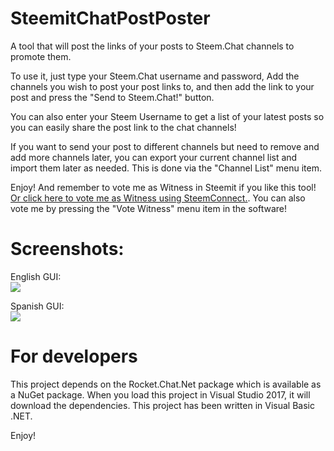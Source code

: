 # SteemitChatPostPoster
A tool that will post the links of your posts to Steem.Chat channels to promote them.

To use it, just type your Steem.Chat username and password, Add the channels you wish to post your post links to, and then add the link to your post and press the "Send to Steem.Chat!" button.

You can also enter your Steem Username to get a list of your latest posts so you can easily share the post link to the chat channels!

If you want to send your post to different channels but need to remove and add more channels later, you can export your current channel list and import them later as needed. This is done via the "Channel List" menu item.

Enjoy! And remember to vote me as Witness in Steemit if you like this tool! [Or click here to vote me as Witness using SteemConnect.](https://v2.steemconnect.com/sign/account-witness-vote?witness=moisesmcardona&approve=1). You can also vote me by pressing the "Vote Witness" menu item in the software!

# Screenshots:
English GUI:  
![](https://ipfs.steem.place/ipfs/QmVg8zdctgNaSpA9HpzFkYuUgwFtTFaQvRDCgxi64v6tK4)

Spanish GUI:  
![](https://ipfs.steem.place/ipfs/Qmf2gbCbrS7o17mbo1RbrFDYr44UHVV2rvPc9QQusrATLA)

# For developers
This project depends on the Rocket.Chat.Net package which is available as a NuGet package. When you load this project in Visual Studio 2017, it will download the dependencies. This project has been written in Visual Basic .NET. 

Enjoy!